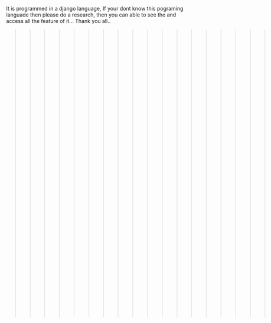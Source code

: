 It is programmed in a django language, If your dont know this pograming languade then please do a research, then you can able to see the and access all the feature of it...
Thank you all..
>>>>>>>>>>>>>>>>>>>>>>>>>>>>>>>>>>  Happy Coding <<<<<<<<<<<<<<<<<<<<<<<<<<<<<<<<<<<
